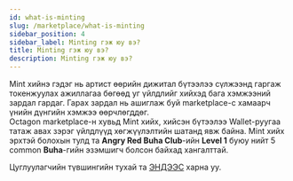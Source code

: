 ```yaml
---
id: what-is-minting
slug: /marketplace/what-is-minting
sidebar_position: 4
sidebar_label: Minting гэж юу вэ?
title: Minting гэж юу вэ?
description: Minting гэж юу вэ?
---
```

Mint хийнэ гэдэг нь артист өөрийн дижитал бүтээлээ  сүлжээнд гаргаж токенжуулах ажиллагаа бөгөөд уг үйлдлийг хийхэд бага хэмжээний зардал гардаг. Гарах зардал нь ашиглаж буй marketplace-с хамаарч үнийн дүнгийн хэмжээ өөрчлөгддөг.  
Octagon marketplace-н хувьд Mint хийх, хийсэн бүтээлээ Wallet-руугаа татаж авах зэрэг үйлдлүүд хөгжүүлэлтийн шатанд явж байна. 
Mint хийх эрхтэй болохын тулд та **Angry Red Buha Club**-ийн **Level 1** буюу нийт 5 common **Buha**-гийн эзэмшигч болсон байхад хангалттай. 


Цуглуулагчийн түвшингийн тухай та [ЭНДЭЭС](https://docs.octagon.mn/docs/buha/collector-level) харна уу.